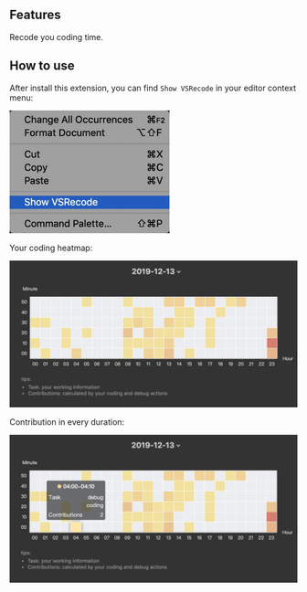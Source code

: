 ## Features

Recode you coding time.

## How to use

After install this extension, you can find `Show VSRecode` in your editor context menu:

<p><img src="https://github.com/leasontou/vsrecoder/raw/master/images/menu.jpg" alt="menu" width="280px"></p>

Your coding heatmap:

<p><img src="https://github.com/leasontou/vsrecoder/raw/master/images/record.jpg" alt="record" width="600px"></p>

Contribution in every duration:

<p><img src="https://github.com/leasontou/vsrecoder/raw/master/images/tips.jpg" alt="tips" width="600px"></p>

